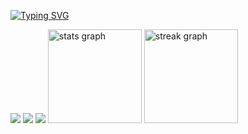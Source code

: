 [![Typing SVG](https://readme-typing-svg.demolab.com?font=Fira+Code&pause=1000&width=435&lines=H-hey%2C+I%E2%80%99m+Pixel+%7B%3A%5D)](https://git.io/typing-svg)

![](http://github-profile-summary-cards.vercel.app/api/cards/profile-details?username=Pixelkat5&theme=aura)
![](http://github-profile-summary-cards.vercel.app/api/cards/repos-per-language?username=Pixelkat5&theme=aura)
![](http://github-profile-summary-cards.vercel.app/api/cards/most-commit-language?username=Pixelkat5&theme=aura)
<img src="https://github-readme-stats-lps1-aei1v3wcx-pixelkat5s-projects.vercel.app/api?username=Pixelkat5&hide_title=false&hide_rank=false&show_icons=true&include_all_commits=true&count_private=true&disable_animations=false&theme=dracula&locale=en&hide_border=false&order=1" height="150" alt="stats graph"  />
  <img src="https://streak-stats.demolab.com?user=Pixelkat5&locale=en&mode=daily&theme=dracula&hide_border=false&border_radius=5&order=3" height="150" alt="streak graph"  />
</div>
